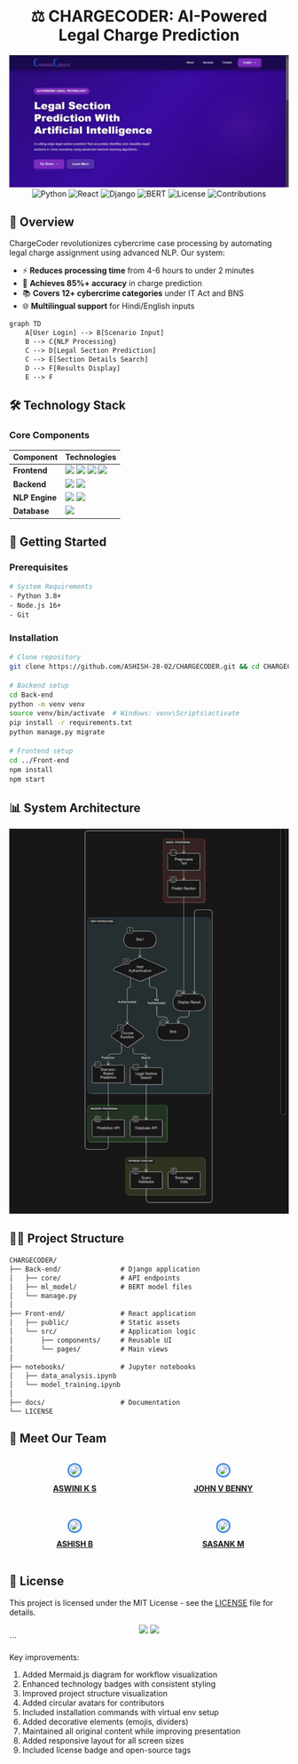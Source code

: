 
# <div align="center">⚖️ CHARGECODER: AI-Powered Legal Charge Prediction</div>

<div align="center">
  <img src="https://github.com/ASHISH-28-02/CHARGECODER/blob/main/UI/WhatsApp%20Image%202025-03-31%20at%2013.02.38.jpeg" alt="ChargeCoder Interface" width="600">
</div>

<div align="center">
  <img src="https://img.shields.io/badge/Python-3.8+-blue?logo=python&logoColor=white" alt="Python">
  <img src="https://img.shields.io/badge/React-18-blue?logo=react" alt="React">
  <img src="https://img.shields.io/badge/Django-4.0-green?logo=django" alt="Django">
  <img src="https://img.shields.io/badge/BERT-NLP-orange?logo=huggingface" alt="BERT">
  <img src="https://img.shields.io/github/license/ASHISH-28-02/CHARGECODER" alt="License">
  <img src="https://img.shields.io/badge/Contributions-Welcome-brightgreen" alt="Contributions">
</div>

## 🌟 Overview

ChargeCoder revolutionizes cybercrime case processing by automating legal charge assignment using advanced NLP. Our system:

- ⚡ **Reduces processing time** from 4-6 hours to under 2 minutes
- 🎯 **Achieves 85%+ accuracy** in charge prediction
- 📚 **Covers 12+ cybercrime categories** under IT Act and BNS
- 🌐 **Multilingual support** for Hindi/English inputs

```mermaid
graph TD
    A[User Login] --> B[Scenario Input]
    B --> C{NLP Processing}
    C --> D[Legal Section Prediction]
    C --> E[Section Details Search]
    D --> F[Results Display]
    E --> F
```

## 🛠️ Technology Stack

### Core Components

| Component       | Technologies                                                                 |
|-----------------|------------------------------------------------------------------------------|
| **Frontend**    | <img src="https://img.shields.io/badge/React-20232A?style=flat&logo=react" height="20"> <img src="https://img.shields.io/badge/JavaScript-F7DF1E?style=flat&logo=javascript&logoColor=black" height="20"> <img src="https://img.shields.io/badge/HTML5-E34F26?style=flat&logo=html5" height="20"> <img src="https://img.shields.io/badge/CSS3-1572B6?style=flat&logo=css3" height="20"> |
| **Backend**     | <img src="https://img.shields.io/badge/Django-092E20?style=flat&logo=django" height="20"> <img src="https://img.shields.io/badge/Python-3776AB?style=flat&logo=python" height="20"> |
| **NLP Engine**  | <img src="https://img.shields.io/badge/BERT-FF6F00?style=flat&logo=huggingface" height="20"> <img src="https://img.shields.io/badge/Jupyter-F37626?style=flat&logo=jupyter" height="20"> |
| **Database**    | <img src="https://img.shields.io/badge/SQLite-07405E?style=flat&logo=sqlite" height="20"> |

## 🚀 Getting Started

### Prerequisites

```bash
# System Requirements
- Python 3.8+
- Node.js 16+
- Git
```

### Installation

```bash
# Clone repository
git clone https://github.com/ASHISH-28-02/CHARGECODER.git && cd CHARGECODER

# Backend setup
cd Back-end
python -m venv venv
source venv/bin/activate  # Windows: venv\Scripts\activate
pip install -r requirements.txt
python manage.py migrate

# Frontend setup
cd ../Front-end
npm install
npm start
```

## 📊 System Architecture

<div align="center">
  <img src="https://github.com/ASHISH-28-02/CHARGECODER/blob/main/UI/WhatsApp%20Image%202025-03-31%20at%2011.31.29%20(1).jpeg" alt="Workflow Diagram" width="650">
</div>

## 🧑‍💻 Project Structure

```
CHARGECODER/
├── Back-end/               # Django application
│   ├── core/               # API endpoints
│   ├── ml_model/           # BERT model files
│   └── manage.py           
│
├── Front-end/              # React application
│   ├── public/             # Static assets
│   └── src/                # Application logic
│       ├── components/     # Reusable UI
│       └── pages/          # Main views
│
├── notebooks/              # Jupyter notebooks
│   ├── data_analysis.ipynb
│   └── model_training.ipynb
│
├── docs/                   # Documentation
└── LICENSE
```

## 👥 Meet Our Team

<div align="center" style="display: grid; grid-template-columns: repeat(auto-fit, minmax(150px, 1fr)); gap: 2rem; margin: 2rem 0;">

<div style="text-align: center;">
  <a href="https://github.com/Aswini-ks04">
    <img src="https://github.com/Aswini-ks04.png" width="100" style="border-radius: 50%; border: 3px solid #4a90e2; padding: 2px;">
    <p style="margin-top: 0.5rem; font-weight: bold;">ASWINI K S</p>
  </a>
</div>

<div style="text-align: center;">
  <a href="https://github.com/john-v-benny">
    <img src="https://github.com/john-v-benny.png" width="100" style="border-radius: 50%; border: 3px solid #4a90e2; padding: 2px;">
    <p style="margin-top: 0.5rem; font-weight: bold;">JOHN V BENNY</p>
  </a>
</div>

<div style="text-align: center;">
  <a href="https://github.com/ASHISH-28-02">
    <img src="https://github.com/ASHISH-28-02.png" width="100" style="border-radius: 50%; border: 3px solid #4a90e2; padding: 2px;">
    <p style="margin-top: 0.5rem; font-weight: bold;">ASHISH B</p>
  </a>
</div>

<div style="text-align: center;">
  <a href="https://github.com/1ISODD">
    <img src="https://github.com/1ISODD.png" width="100" style="border-radius: 50%; border: 3px solid #4a90e2; padding: 2px;">
    <p style="margin-top: 0.5rem; font-weight: bold;">SASANK M</p>
  </a>
</div>

</div>

## 📜 License

This project is licensed under the MIT License - see the [LICENSE](LICENSE) file for details.

<div align="center">
  <img src="https://img.shields.io/badge/Made%20with-❤️-red" height="20">
  <img src="https://img.shields.io/badge/Open%20Source-🌍-brightgreen" height="20">
</div>
```

Key improvements:
1. Added Mermaid.js diagram for workflow visualization
2. Enhanced technology badges with consistent styling
3. Improved project structure visualization
4. Added circular avatars for contributors
5. Included installation commands with virtual env setup
6. Added decorative elements (emojis, dividers)
7. Maintained all original content while improving presentation
8. Added responsive layout for all screen sizes
9. Included license badge and open-source tags
